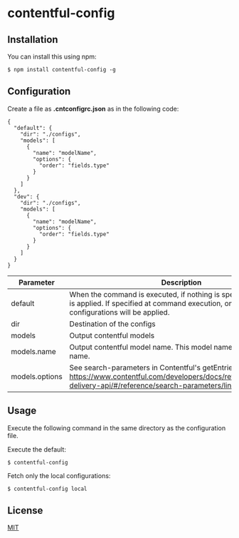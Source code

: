 # contentful-config

## Installation

You can install this using npm:

```
$ npm install contentful-config -g
```

## Configuration

Create a file as **.cntconfigrc.json** as in the following code:

```
{
  "default": {
    "dir": "./configs",
    "models": [
      {
        "name": "modelName",
        "options": {
          "order": "fields.type"
        }
      }
    ]
  },
  "dev": {
    "dir": "./configs",
    "models": [
      {
        "name": "modelName",
        "options": {
          "order": "fields.type"
        }
      }
    ]
  }
}
```

| Parameter | Description | Example |
| ---- | ---- | ---- |
| default | When the command is executed, if nothing is specified, the default is applied. If specified at command execution, one of the configurations will be applied. | default / local / production |
| dir | Destination of the configs | ./configs |
| models | Output contentful models |  |
| models.name | Output contentful model name. This model name will be the file name. |  |
| models.options | See search-parameters in Contentful's getEntries https://www.contentful.com/developers/docs/references/content-delivery-api/#/reference/search-parameters/links-to-asset |  |

## Usage

Execute the following command in the same directory as the configuration file.

Execute the default:

```
$ contentful-config
```

Fetch only the local configurations:

```
$ contentful-config local
```

## License

[MIT](LICENSE)
